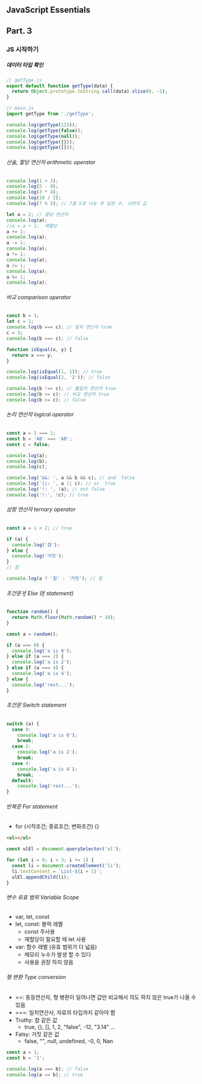 ## JavaScript Essentials

## Part. 3

### JS 시작하기

##### 데이터 타입 확인

```js
// getType.js
export default function getType(data) {
  return Object.prototype.toString.call(data).slice(8, -1);
}

// main.js
import getType from './getType';

console.log(getType(123));
console.log(getType(false));
console.log(getType(null));
console.log(getType({}));
console.log(getType([]));
```

###### 산술, 할당 연산자 arithmetic operator

```js
console.log(1 + 2);
console.log(5 - 8);
console.log(3 * 4);
console.log(10 / 2);
console.log(7 % 5); // 7을 5로 나눈 후 남은 수, 나머지 값

let a = 2; // 할당 연산자
console.log(a);
//a = a + 1;  재할당
a += 1;
console.log(a);
a -= 1;
console.log(a);
a *= 1;
console.log(a);
a /= 1;
console.log(a);
a %= 1;
console.log(a);
```

###### 비교 comparison operator

```js
const b = 1;
let c = 1;
console.log(b === c); // 일치 연산자 true
c = 3;
console.log(b === c); // false

function isEqual(x, y) {
  return x === y;
}

console.log(isEqual(1, 1)); // true
console.log(isEqual(2, '2')); // false

console.log(b !== c); // 불일치 연산자 true
console.log(b <= c); // 비교 연산자 true
console.log(b >= c); // false
```

###### 논리 연산자 logical operator

```js
const a = 1 === 1;
const b = 'AB' === 'AB';
const c = false;

console.log(a);
console.log(b);
console.log(c);

console.log('&&: ', a && b && c); // and  false
console.log('||: ', a || c); // or  true
console.log('!: ', !a); // not false
console.log('!:', !c); // true
```

###### 삼항 연산자 ternary operator

```js
const a = 1 < 2; // true

if (a) {
  console.log('참');
} else {
  console.log('거짓');
}
// 참

console.log(a ? '참' : '거짓'); // 참
```

###### 조건문 If Else (If statement)

```js
function random() {
  return Math.floor(Math.random() * 10);
}

const a = random();

if (a === 0) {
  console.log('a is 0');
} else if (a === 2) {
  console.log('a is 2');
} else if (a === 4) {
  console.log('a is 4');
} else {
  console.log('rest...');
}
```

###### 조건문 Switch statement

```js
switch (a) {
  case 0:
    console.log('a is 0');
    break;
  case 2:
    console.log('a is 2');
    break;
  case 4:
    console.log('a is 4');
    break;
  default:
    console.log('rest...');
}
```

###### 반복문 For statement

- for (시작조건; 종료조건; 변화조건) {}

```html
<ul></ul>
```

```js
const ulEl = document.querySelector('ul');

for (let i = 0; i < 3; i += 1) {
  const li = document.createElement('li');
  li.textContent = `List-${i + 1}`;
  ulEl.appendChild(li);
}
```

###### 변수 유효 범위 Variable Scope

- var, let, const
- let, const: 블럭 레벨
  - const 주사용
  - 재할당이 필요할 때 let 사용
- var: 함수 레벨 (유효 범위가 더 넓음)
  - 메모리 누수가 발생 할 수 있다
  - 사용을 권장 하지 않음

###### 형 변환 Type conversion

- ==: 동등연산자, 형 병환이 일어나면 값만 비교해서 의도 하지 않은 true가 나올 수 있음
- ===: 일치연산사, 자료의 타입까지 같아야 함
- Truthy: 참 같은 값
  - true, {}, [], 1, 2, "false", -12, "3.14" ...
- Falsy: 거짓 같은 값
  - false, "", null, undefined, -0, 0, Nan

```js
const a = 1;
const b = '1';

console.log(a === b); // false
console.log(a == b); // true
```
